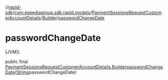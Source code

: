 //[rapid-sdk](../../../../index.md)/[com.expediagroup.sdk.rapid.models](../../index.md)/[PaymentSessionsRequestCustomerAccountDetails](../index.md)/[Builder](index.md)/[passwordChangeDate](password-change-date.md)

# passwordChangeDate

[JVM]\

public final [PaymentSessionsRequestCustomerAccountDetails.Builder](index.md)[passwordChangeDate](password-change-date.md)([String](https://docs.oracle.com/javase/8/docs/api/java/lang/String.html)passwordChangeDate)
